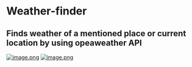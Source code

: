 # Weather-finder
## Finds weather of a mentioned place or current location by using opeaweather API
[![image.png](https://i.postimg.cc/152q9Dhd/image.png)](https://postimg.cc/XpKJLGvK)
[![image.png](https://i.postimg.cc/T3npfScy/image.png)](https://postimg.cc/87P1bZ9D)
